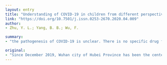 ```yaml
---
layout: entry
title: "Understanding of COVID-19 in children from different perspectives of traditional Chinese medicine and western medicine"
link: "https://doi.org/10.7501/j.issn.0253-2670.2020.04.009"
author:
- Zhu, Y. L.; Yang, B. B.; Wu, F.

summary:
- "the pathogenesis of COVID-19 is unclear. There is no specific drug for treatment, which brings great difficulties to epidemic prevention and clinical treatment. The combination of TCM and western medicine can better understand the new coronavirus pneumonia in children and its pathological basis. We also try to analyze the etiology, epidemic characteristics, disease development characteristics and treatment measures."

original:
- "Since December 2019, Wuhan city of Hubei Province has been the center of a number of patients infected with coronavirus disease 2019 (COVID-19). People are susceptible to be infected. The infection has spread to newborn and small infants, and severe cases of children have now occurred. Cases of infection in children have drawn great attention from the society. The pathogenesis of COVID-19 is unclear, and there is no specific drug for treatment, which brings great difficulties to epidemic prevention and clinical treatment. In this paper, we try to understand COVID-19 in children from different perspectives of TCM and western medicine. We also try to analyze the etiology, epidemic characteristics, disease development characteristics and treatment measures of COVID-19 in children. At the same time, we try to explore the etiology, pathogenesis, syndrome differentiation and treatment of COVID-19 in children with TCM. It is hoped that the combination of TCM and western medicine can better understand the new coronavirus pneumonia in children and its pathological basis, analyze the current trend of the epidemic situation, so as to find out safe and effective prevention and control measures and provide reference for clinical prevention and treatment of COVID-19 in children."
---
```



